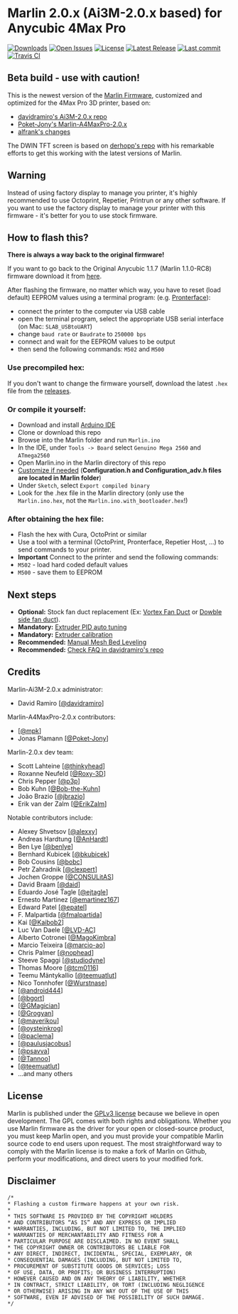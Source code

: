 # Marlin 2.0.x (Ai3M-2.0.x based) for Anycubic 4Max Pro

[![Downloads](https://img.shields.io/github/downloads/rkolosovskyi/Marlin-A4MaxPro-2.0.x/total.svg?style=flat)](https://github.com/rkolosovskyi/Marlin-A4MaxPro-2.0.x/releases) [![Open Issues](https://img.shields.io/github/issues-raw/rkolosovskyi/Marlin-A4MaxPro-2.0.x.svg?style=flat)](https://github.com/rkolosovskyi/Marlin-A4MaxPro-2.0.x/issues?q=is%3Aopen+is%3Aissue) [![License](https://img.shields.io/github/license/rkolosovskyi/Marlin-A4MaxPro-2.0.x.svg?style=flat)](https://github.com/rkolosovskyi/Marlin-A4MaxPro-2.0.x/blob/master/LICENSE) [![Latest Release](https://img.shields.io/github/release/rkolosovskyi/Marlin-A4MaxPro-2.0.x.svg?style=flat)](https://github.com/rkolosovskyi/Marlin-A4MaxPro-2.0.x/releases/latest/) [![Last commit](https://img.shields.io/github/last-commit/rkolosovskyi/Marlin-A4MaxPro-2.0.x.svg?style=flat)](https://github.com/rkolosovskyi/Marlin-A4MaxPro-2.0.x/commits/)  [![Travis CI](https://api.travis-ci.org/rkolosovskyi/Marlin-A4MaxPro-2.0.x.svg?branch=master)](https://travis-ci.org/rkolosovskyi/Marlin-A4MaxPro-2.0.x)  

## Beta build - use with caution!

This is the newest version of the [Marlin Firmware](https://github.com/MarlinFirmware/Marlin), customized and optimized for the 4Max Pro 3D printer, based on:
- [davidramiro's Ai3M-2.0.x repo](https://github.com/davidramiro/Marlin-Ai3M-2.0.x)
- [Poket-Jony's Marlin-A4MaxPro-2.0.x](https://github.com/Poket-Jony/Marlin-A4MaxPro-2.0.x)
- [alfrank's changes](https://drucktipps3d.de/forum/topic/anycubic-4max-pro-marlin-1-1-9-firmware-ai3m-basierend/)

The DWIN TFT screen is based on [derhopp's repo](https://github.com/derhopp/Marlin-with-Anycubic-i3-Mega-TFT) with his remarkable efforts to get this working with the latest versions of Marlin.

## Warning

Instead of using factory display to manage you printer, it's highly recommended to use Octoprint, Repetier, Printrun or any other software. If you want to use the factory display to manage your printer with this firmware - it's better for you to use stock firmware.

## How to flash this?

**There is always a way back to the original firmware!**

If you want to go back to the Original Anycubic 1.1.7 (Marlin 1.1.0-RC8) firmware download it from [here](https://drive.google.com/file/d/1FwKHQcOxPabLgirkihu3LnBMuHuZLqZR/view).

After flashing the firmware, no matter which way, you have to reset (load default) EEPROM values using a terminal program: (e.g. [Pronterface](https://www.pronterface.com/)):
- connect the printer to the computer via USB cable
- open the terminal program, select the appropriate USB serial interface (on Mac: `SLAB_USBtoUART`)
- change `baud rate` or `Baudrate` to `250000 bps`
- connect and wait for the EEPROM values to be output
- then send the following commands: `M502` and `M500`

### Use precompiled hex:
If you don't want to change the firmware yourself, download the latest `.hex` file from the [releases](https://github.com/rkolosovskyi/Marlin-A4MaxPro-2.0.x/releases).

### Or compile it yourself:

- Download and install [Arduino IDE](https://www.arduino.cc/en/main/software)
- Clone or download this repo
- Browse into the Marlin folder and run `Marlin.ino`
- In the IDE, under `Tools -> Board` select `Genuino Mega 2560` and `ATmega2560`
- Open Marlin.ino in the Marlin directory of this repo
- [Customize if needed](http://marlinfw.org/docs/configuration/configuration.html#configuring-marlin)
(**Configuration.h and Configuration_adv.h files are located in Marlin folder**)
- Under `Sketch`, select `Export compiled binary`
- Look for the .hex file in the Marlin directory (only use the `Marlin.ino.hex`, not the `Marlin.ino.with_bootloader.hex`!)

### After obtaining the hex file:

- Flash the hex with Cura, OctoPrint or similar
- Use a tool with a terminal (OctoPrint, Pronterface, Repetier Host, ...) to send commands to your printer.
- **Important** Connect to the printer and send the following commands:
- `M502` - load hard coded default values
- `M500` - save them to EEPROM

## Next steps

- **Optional:** Stock fan duct replacement (Ex: [Vortex Fan Duct](https://www.thingiverse.com/thing:3772311) or [Dowble side fan duct](https://www.thingiverse.com/thing:3763851)).
- **Mandatory:** [Extruder PID auto tuning](https://github.com/davidramiro/Marlin-Ai3M/wiki/Calibration#pid-tuning)
- **Mandatory:** [Extruder calibration](https://github.com/davidramiro/Marlin-Ai3M/wiki/Calibration#extruder-steps)
- **Recommended:** [Manual Mesh Bed Leveling](https://github.com/davidramiro/Marlin-Ai3M#manual-mesh-bed-leveling)
- **Recommended:** [Check FAQ in davidramiro's repo](https://github.com/davidramiro/Marlin-AI3M/wiki/Frequently-Asked-Questions)

## Credits
Marlin-Ai3M-2.0.x administrator:
- David Ramiro [[@davidramiro](https://github.com/davidramiro)]

Marlin-A4MaxPro-2.0.x contributors:
- [[@mpk](https://drucktipps3d.de/forum/profile/mpk/)]
- Jonas Plamann [[@Poket-Jony](https://github.com/Poket-Jony)]

Marlin-2.0.x dev team:
 - Scott Lahteine [[@thinkyhead](https://github.com/thinkyhead)]
 - Roxanne Neufeld [[@Roxy-3D](https://github.com/Roxy-3D)]
 - Chris Pepper [[@p3p](https://github.com/p3p)]
 - Bob Kuhn [[@Bob-the-Kuhn](https://github.com/Bob-the-Kuhn)]
 - João Brazio [[@jbrazio](https://github.com/jbrazio)]
 - Erik van der Zalm [[@ErikZalm](https://github.com/ErikZalm)]

Notable contributors include:
 - Alexey Shvetsov [[@alexxy](https://github.com/alexxy)]
 - Andreas Hardtung [[@AnHardt](https://github.com/AnHardt)]
 - Ben Lye [[@benlye](https://github.com/benlye)]
 - Bernhard Kubicek [[@bkubicek](https://github.com/bkubicek)]
 - Bob Cousins [[@bobc](https://github.com/bobc)]
 - Petr Zahradnik [[@clexpert](https://github.com/clexpert)]
 - Jochen Groppe [[@CONSULitAS](https://github.com/CONSULitAS)]
 - David Braam [[@daid](https://github.com/daid)]
 - Eduardo José Tagle [[@ejtagle](https://github.com/ejtagle)]
 - Ernesto Martinez [[@emartinez167](https://github.com/emartinez167)]
 - Edward Patel [[@epatel](https://github.com/epatel)]
 - F. Malpartida [[@fmalpartida](https://github.com/fmalpartida)]
 - Kai [[@Kaibob2](https://github.com/Kaibob2)]
 - Luc Van Daele [[@LVD-AC](https://github.com/LVD-AC)]
 - Alberto Cotronei [[@MagoKimbra](https://github.com/MagoKimbra)]
 - Marcio Teixeira [[@marcio-ao](https://github.com/marcio-ao)]
 - Chris Palmer [[@nophead](https://github.com/nophead)]
 - Steeve Spaggi [[@studiodyne](https://github.com/studiodyne)]
 - Thomas Moore [[@tcm0116](https://github.com/tcm0116)]
 - Teemu Mäntykallio [[@teemuatlut](https://github.com/teemuatlut)]
 - Nico Tonnhofer [[@Wurstnase](https://github.com/Wurstnase)]
 - [[@android444](https://github.com/android444)]
 - [[@bgort](https://github.com/bgort)]
 - [[@GMagician](https://github.com/GMagician)]
 - [[@Grogyan](https://github.com/Grogyan)]
 - [[@maverikou](https://github.com/maverikou)]
 - [[@oysteinkrog](https://github.com/oysteinkrog)]
 - [[@paclema](https://github.com/paclema)]
 - [[@paulusjacobus](https://github.com/paulusjacobus)]
 - [[@psavva](https://github.com/psavva)]
 - [[@Tannoo](https://github.com/Tannoo)]
 - [[@teemuatlut](https://github.com/teemuatlut)]
 - ...and many others

## License
Marlin is published under the [GPLv3 license](https://github.com/MarlinFirmware/Marlin/blob/1.0.x/COPYING.md) because we believe in open development. The GPL comes with both rights and obligations. Whether you use Marlin firmware as the driver for your open or closed-source product, you must keep Marlin open, and you must provide your compatible Marlin source code to end users upon request. The most straightforward way to comply with the Marlin license is to make a fork of Marlin on Github, perform your modifications, and direct users to your modified fork.

## Disclaimer
```
/*
* Flashing a custom firmware happens at your own risk.
*
* THIS SOFTWARE IS PROVIDED BY THE COPYRIGHT HOLDERS
* AND CONTRIBUTORS “AS IS” AND ANY EXPRESS OR IMPLIED
* WARRANTIES, INCLUDING, BUT NOT LIMITED TO, THE IMPLIED
* WARRANTIES OF MERCHANTABILITY AND FITNESS FOR A
* PARTICULAR PURPOSE ARE DISCLAIMED. IN NO EVENT SHALL
* THE COPYRIGHT OWNER OR CONTRIBUTORS BE LIABLE FOR
* ANY DIRECT, INDIRECT, INCIDENTAL, SPECIAL, EXEMPLARY, OR
* CONSEQUENTIAL DAMAGES (INCLUDING, BUT NOT LIMITED TO,
* PROCUREMENT OF SUBSTITUTE GOODS OR SERVICES; LOSS
* OF USE, DATA, OR PROFITS; OR BUSINESS INTERRUPTION)
* HOWEVER CAUSED AND ON ANY THEORY OF LIABILITY, WHETHER
* IN CONTRACT, STRICT LIABILITY, OR TORT (INCLUDING NEGLIGENCE
* OR OTHERWISE) ARISING IN ANY WAY OUT OF THE USE OF THIS
* SOFTWARE, EVEN IF ADVISED OF THE POSSIBILITY OF SUCH DAMAGE.
*/
```
